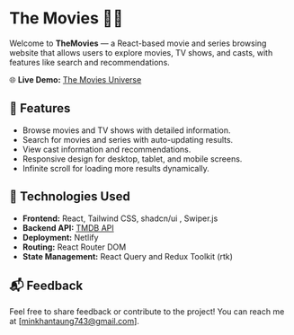 # The Movies 🎥🌌

Welcome to **TheMovies** — a React-based movie and series browsing website that allows users to explore movies, TV shows, and casts, with features like search and recommendations.

🌐 **Live Demo:** [The Movies Universe](https://themoviesuniverse.netlify.app)

## 🌟 Features

- Browse movies and TV shows with detailed information.
- Search for movies and series with auto-updating results.
- View cast information and recommendations.
- Responsive design for desktop, tablet, and mobile screens.
- Infinite scroll for loading more results dynamically.

## 🚀 Technologies Used

- **Frontend:** React, Tailwind CSS, shadcn/ui , Swiper.js
- **Backend API:** [TMDB API](https://developers.themoviedb.org/3)
- **Deployment:** Netlify
- **Routing:** React Router DOM
- **State Management:** React Query and Redux Toolkit (rtk)

## 📬 Feedback

Feel free to share feedback or contribute to the project! You can reach me at [minkhantaung743@gmail.com].
